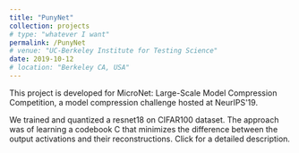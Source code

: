 ```yaml
---
title: "PunyNet"
collection: projects
# type: "whatever I want"
permalink: /PunyNet
# venue: "UC-Berkeley Institute for Testing Science"
date: 2019-10-12
# location: "Berkeley CA, USA"
---
```

This project is developed for MicroNet: Large-Scale Model Compression Competition, a model compression challenge hosted at NeurIPS'19.

We trained and quantized a resnet18 on CIFAR100 dataset.
The approach was of learning a codebook C that minimizes the difference between the output activations and their reconstructions. Click for a detailed description.
